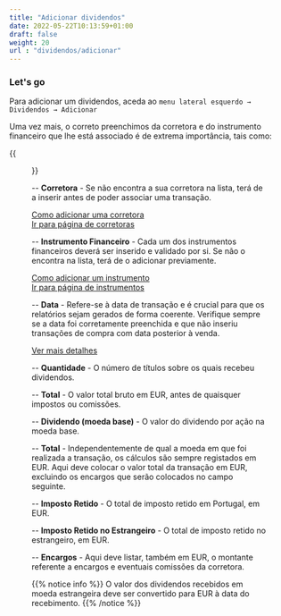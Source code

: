 ```yaml
---
title: "Adicionar dividendos"
date: 2022-05-22T10:13:59+01:00
draft: false
weight: 20
url : "dividendos/adicionar"
---
```


### Let's go
Para adicionar um dividendos, aceda ao `menu lateral esquerdo → Dividendos → Adicionar`

Uma vez mais, o correto preenchimos da corretora e do instrumento financeiro que lhe está associado é de extrema importância, tais como:

{{<figure src="/04-dividendos/images/adicionar-dividendo.png" title="Adicionar Dividendo" class="left">}}

-- **Corretora** - Se não encontra a sua corretora na lista, terá de a inserir antes de poder associar uma transação.
  
[Como adicionar uma corretora](/configuracoes/corretoras)  
[Ir para página de corretoras](https://onefinance.pt/my/broker-info)


-- **Instrumento Financeiro** - Cada um dos instrumentos financeiros deverá ser inserido e validado por si. Se não o encontra na lista, terá de o adicionar previamente. 

[Como adicionar um instrumento](/configuracoes/instrumentos-financeiros)  
[Ir para página de instrumentos](https://onefinance.pt/my/instrument-info)

-- **Data** - Refere-se à data de transação e é crucial para que os relatórios sejam gerados de forma coerente. Verifique sempre se a data foi corretamente preenchida e que não inseriu transações de compra com data posterior à venda. 

[Ver mais detalhes](/transacoes/conceitos) 

-- **Quantidade** - O número de títulos sobre os quais recebeu dividendos.

-- **Total** - O valor total bruto em EUR, antes de quaisquer impostos ou comissões.

-- **Dividendo (moeda base)** - O valor do dividendo por ação na moeda base.

-- **Total** - Independentemente de qual a moeda em que foi realizada a transação, os cálculos são sempre registados em EUR. Aqui deve colocar o valor total da transação em EUR, excluindo os encargos que serão colocados no campo seguinte. 

-- **Imposto Retido** - O total de imposto retido em Portugal, em EUR.

-- **Imposto Retido no Estrangeiro** - O total de imposto retido no estrangeiro, em EUR.

-- **Encargos** - Aqui deve listar, também em EUR, o montante referente a encargos e eventuais comissões da corretora.

{{% notice info %}}
O valor dos dividendos recebidos em moeda estrangeira deve ser convertido para EUR à data do recebimento.
{{% /notice %}}
